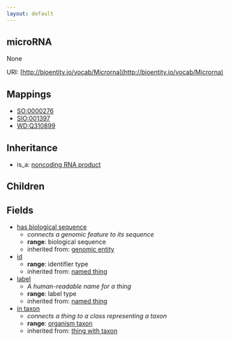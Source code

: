 ```yaml
---
layout: default
---
```


## microRNA


None

URI: [http://bioentity.io/vocab/Microrna](http://bioentity.io/vocab/Microrna)
## Mappings

 * [SO:0000276](http://purl.obolibrary.org/obo/SO_0000276)
 * [SIO:001397](http://purl.obolibrary.org/obo/SIO_001397)
 * [WD:Q310899](http://purl.obolibrary.org/obo/WD_Q310899)

## Inheritance

 *  is_a: [noncoding RNA product](NoncodingRnaProduct.html)

## Children



## Fields

 * [has biological sequence](has_biological_sequence.html)
    * _connects a genomic feature to its sequence_
    * __range__: biological sequence
    * inherited from: [genomic entity](GenomicEntity.html)
 * [id](id.html)
    * __range__: identifier type
    * inherited from: [named thing](NamedThing.html)
 * [label](label.html)
    * _A human-readable name for a thing_
    * __range__: label type
    * inherited from: [named thing](NamedThing.html)
 * [in taxon](in_taxon.html)
    * _connects a thing to a class representing a taxon_
    * __range__: [organism taxon](OrganismTaxon.html)
    * inherited from: [thing with taxon](ThingWithTaxon.html)

